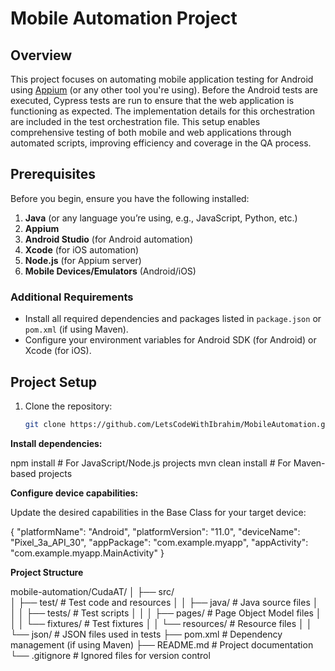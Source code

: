# Mobile Automation Project

## Overview
This project focuses on automating mobile application testing for Android using [Appium](https://appium.io/) (or any other tool you're using). Before the Android tests are executed, Cypress tests are run to ensure that the web application is functioning as expected.
The implementation details for this orchestration are included in the test orchestration file. This setup enables comprehensive testing of both mobile and web applications through automated scripts, improving efficiency and coverage in the QA process.

## Prerequisites
Before you begin, ensure you have the following installed:

1. **Java** (or any language you’re using, e.g., JavaScript, Python, etc.)
2. **Appium** 
3. **Android Studio** (for Android automation)
4. **Xcode** (for iOS automation)
5. **Node.js** (for Appium server)
6. **Mobile Devices/Emulators** (Android/iOS)

### Additional Requirements
- Install all required dependencies and packages listed in `package.json` or `pom.xml` (if using Maven).
- Configure your environment variables for Android SDK (for Android) or Xcode (for iOS).

## Project Setup

1. Clone the repository:

   ```bash
   git clone https://github.com/LetsCodeWithIbrahim/MobileAutomation.git


**Install dependencies:**

npm install          # For JavaScript/Node.js projects
mvn clean install    # For Maven-based projects

**Configure device capabilities:**

Update the desired capabilities in the Base Class for your target device:

{
  "platformName": "Android",
  "platformVersion": "11.0",
  "deviceName": "Pixel_3a_API_30",
  "appPackage": "com.example.myapp",
  "appActivity": "com.example.myapp.MainActivity"
}

**Project Structure**

mobile-automation/CudaAT/
│
├── src/                    
│   ├── test/              # Test code and resources
│   │   ├── java/          # Java source files
│   │   │   ├── tests/     # Test scripts
│   │   │   ├── pages/     # Page Object Model files
│   │   │   └── fixtures/  # Test fixtures
│   │   └── resources/     # Resource files
│   │       └── json/      # JSON files used in tests
├── pom.xml                 # Dependency management (if using Maven)
├── README.md               # Project documentation
└── .gitignore              # Ignored files for version control
